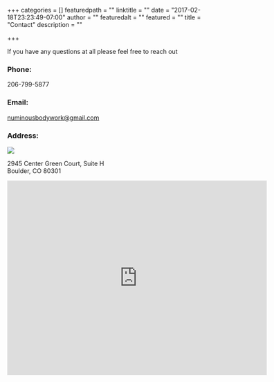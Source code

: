 +++
categories = []
featuredpath = ""
linktitle = ""
date = "2017-02-18T23:23:49-07:00"
author = ""
featuredalt = ""
featured = ""
title = "Contact"
description = ""

+++

If you have any questions at all please feel free to reach out

### Phone: 

206-799-5877

### Email: 

[numinousbodywork@gmail.com](mailto:numinousbodywork@mgail.com)

### Address:

<img src="/img/bhc.png" class="image bhc">

2945 Center Green Court, Suite H
<br>
Boulder, CO 80301

<iframe src="https://www.google.com/maps/embed?pb=!1m18!1m12!1m3!1d24440.8566225271!2d-105.26377336102061!3d40.028388679412295!2m3!1f0!2f0!3f0!3m2!1i1024!2i768!4f13.1!3m3!1m2!1s0x876bee7450bdec2f%3A0x66500b3f45c7e12d!2s2945+Center+Green+Ct+h%2C+Boulder%2C+CO+80301!5e0!3m2!1sen!2sus!4v1489967366851" width="600" height="450" frameborder="0" style="border:0" allowfullscreen></iframe>


